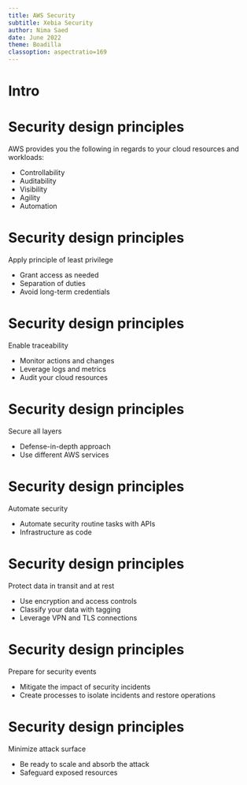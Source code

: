 ```yaml
---
title: AWS Security
subtitle: Xebia Security
author: Nima Saed
date: June 2022
theme: Boadilla
classoption: aspectratio=169
---
```


# Intro


# Security design principles

AWS provides you the following in regards to your cloud resources and workloads:

- Controllability
- Auditability
- Visibility
- Agility
- Automation


<!-- Presenter Note:

Security is a top priority in anyone’s list, especially in a cloud environment. The same security models used today in your environment may also be brought over to the cloud. AWS offers several different services and tools that provide you with controllability, auditability, and visibility into your cloud resources and workloads.

AWS also offers agility and automation, which are crucial for processes like incident response.

For example, the AWS Config service can help you track your AWS resources, granting you visibility into your inventory and your user and application activity.  There’s also AWS CloudTrail, which can help you answer questions such as, “What actions did a specific user take over a given period of time?” and “Which resource was affected by that action and from which IP address?” In a traditional environment, normally it would be difficult to have this level of detail for all completed actions.

In the cloud, there are a number of principles that can help you strengthen your security. In the next several slides, we will identify these principles, which can help guide your conversation around security and compliance.

-->

# Security design principles

Apply principle of least privilege

- Grant access as needed
- Separation of duties
- Avoid long-term credentials

<!-- Presenter Note 

An organizational security culture should be built on the principle of least privilege and strong authentication. Only grant access to data and other resources to the people who really need that access. You can start with denying access to everything and grant access as needed, based on job role. Enforcing separation of duties with appropriate authorization for each interaction with your AWS resources is a security best practice. Expectations need to be set on how authority will be delegated down through software engineers, operations staff, and other job functions involved in cloud adoption. By centralizing privilege management and reducing or even eliminating reliance on long-term credentials, you can diminish your attack surface area.

-->

# Security design principles

Enable traceability

- Monitor actions and changes
- Leverage logs and metrics
- Audit your cloud resources

<!-- Presenter Note

With AWS, you can monitor, alert, and audit actions and changes to your environment in real time. AWS provides native logging as well as services that you can leverage to provide greater visibility in near-real time for occurrences in your environment. You can use these tools to integrate into your existing logging and monitoring solutions for end-to-end resolution of security-related activity. Knowing what workloads are deployed and operational allows you to audit and ensure that the environment is operating at the security governance levels expected and demanded by the security standards.

-->

# Security design principles

Secure all layers

- Defense-in-depth approach
- Use different AWS services

<!-- Presenter Note

Rather than just focusing on the protection of a single outer layer, apply a defense-in-depth approach with other security controls. This means applying security to all layers, such as your network, application, and data store. For example, you may require users to strongly authenticate to an application. In addition, ensure that users come from a trusted network path and require access to the decryption keys to process encrypted data. One of the benefits of using AWS is that our services are also built for integration. You may use several AWS services together to provide the most secure environment for your data and resources.

--> 

# Security design principles

Automate security

- Automate security routine tasks with APIs
- Infrastructure as code

<!-- Presenter Note

At AWS, we purpose-build security tools, which allows us to automate many of the routine tasks security experts normally spend time on. This means AWS security experts can spend more time focusing on measures to increase the security of your AWS Cloud environment. Security engineering and operations functions can be automated using a comprehensive set of APIs and tools. Identity management, network security and data protection, and monitoring capabilities can be fully automated and delivered using popular software development methods you already have in place. Rather than having people monitoring your security position and reacting to an event, automation enables your system to monitor, review, and initiate a response.

In AWS, you can turn your infrastructure into code. This allows you to automate the creation of trusted environments for conducting deeper investigations and forensics. You can run incident response simulations and use tools with automation to increase your speed for detection, investigation, and recovery. By automating deployments and maintenance, you can remove operator access to reduce your attack surface area.

-->

# Security design principles

Protect data in transit and at rest

- Use encryption and access controls
- Classify your data with tagging
- Leverage VPN and TLS connections

<!-- 

Safeguarding data is a critical piece of building and operating information systems. AWS provides services and features giving you several options to protect your data at rest and in transit. Safeguards include fine-grained access controls to objects, creating and controlling the encryption keys used to encrypt your data, selecting appropriate encryption methods, integrity validation, and appropriate retention of data. Classifying your data into sensitivity levels by implementing a tagging schema can help you manage protection. Constructing mechanisms to protect data in transit, such as using VPN and TLS connections, is also a security best practice.

--> 

# Security design principles

Prepare for security events

- Mitigate the impact of security incidents
- Create processes to isolate incidents and restore operations

<!-- 

Even with mature preventive and detective controls, you should still put processes in place to respond to and mitigate the potential impact of security incidents. The architecture of your workload strongly affects your ability to operate effectively during an incident, isolate or contain systems, and restore operations to a known good state. Put tools and access in place ahead of a security incident. Then, routinely practice incident response through game days. This will help you ensure that your architecture can accommodate timely investigation and recovery. In AWS, there are a number of different approaches to consider when addressing incident response, which we will cover in an upcoming module.

-->

# Security design principles

Minimize attack surface

- Be ready to scale and absorb the attack
- Safeguard exposed resources

<!-- 

Generally, a cyber attack terminates due to two reasons: either the attackers exhaust themselves and give up, or the attackers achieve their goal. Be ready to scale and absorb the attack, minimize, or remove the possibility of an unprotected device. Certain AWS services, like AWS Auto Scaling and Amazon CloudFront, allow applications to scale to absorb common infrastructure layer attacks like UDP reflection attacks and SYN floods. An UDP reflection attack takes place when the attacker asks the target computer for some information using a forged source address. A SYN flood is a type of denial-of-service (DDoS) attack which aims to make a server unavailable to legitimate traffic by consuming all available server resources. These techniques can also allow you to absorb larger volumes of application layer attacks.

-->
